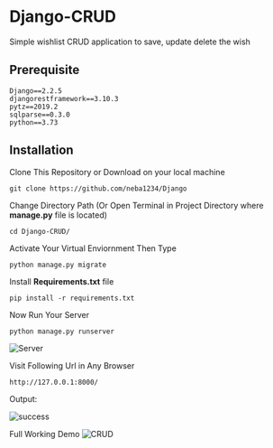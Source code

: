 # Django-CRUD
Simple wishlist CRUD application to save, update delete the wish

## Prerequisite
```
Django==2.2.5
djangorestframework==3.10.3
pytz==2019.2
sqlparse==0.3.0
python==3.73
```

## Installation

Clone This Repository or Download on your local machine
```
git clone https://github.com/neba1234/Django
```
Change Directory Path (Or Open Terminal in Project Directory where **manage.py** file is located)
```
cd Django-CRUD/
```

Activate Your Virtual Enviornment Then Type 
```
python manage.py migrate
```

Install **Requirements.txt** file
```
pip install -r requirements.txt
```

Now Run Your Server 
```
python manage.py runserver
```
![Server](https://github.com/neba1234/Django/blob/main/Python-World-wishlist-918716e/img/server.PNG)

Visit Following Url in Any Browser
```
http://127.0.0.1:8000/
```

Output:

![success](https://github.com/neba1234/Django/blob/main/Python-World-wishlist-918716e/img/success.PNG)


Full Working Demo
![CRUD](https://github.com/neba1234/Django/blob/main/Python-World-wishlist-918716e/img/FirstApp.gif)



